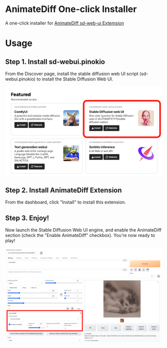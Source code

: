 # AnimateDiff One-click Installer

A one-click installer for [AnimateDiff sd-web-ui Extemsion](https://github.com/continue-revolution/sd-webui-animatediff)

# Usage

## Step 1. Install sd-webui.pinokio

From the Discover page, install the stable diffusion web UI script (sd-webui.pinokio) to install the Stable Diffusion Web UI.

![sd-webui.png](sd-webui.png)

## Step 2. Install AnimateDiff Extension

From the dashboard, click "Install" to install this extension.

## Step 3. Enjoy!

Now launch the Stable Diffusion Web UI engine, and enable the AnimateDiff section (check the "Enable AnimateDiff" checkbox). You're now ready to play!

![screenshot.png](screenshot.png)

